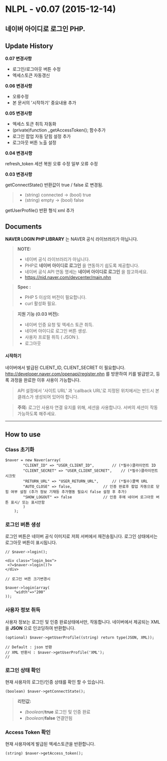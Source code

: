 NLPL  - v0.07 (2015-12-14)
=====================


**네이버 아이디로 로그인 PHP**.
----------


Update History
---------

**0.07 변경사항**
- 로그인/로그아웃 버튼 수정
- 엑세스토큰 자동갱신

**0.06 변경사항**
- 오류수정
- 본 문서의 '시작하기' 중요내용 추가

**0.05 변경사항**
- 엑세스 토큰 취득 자동화
- (private)function _getAccessToken(); 함수추가
- 로그인 팝업 자동 닫힘 설정 추가
- 로그아웃 버튼 노출 설정


**0.04 변경사항**

refresh_token 세션 복원 오류 수정
일부 오류 수정


**0.03 변경사항**

getConnectState() 반환값이 true / false 로 변경됨.

> - (string) connected -> (bool) true
> - (string) empty -> (bool) false

getUserProfile() 반환 형식 xml 추가


Documents
---------

**NAVER LOGIN PHP LIBRARY** 는 NAVER 공식 라이브러리가 아닙니다.

> **NOTE:**
>
> - 네이버 공식 라이브러리가 아닙니다.
> - PHP로 **네이버 아이디로 로그인** 을 연동하기 쉽도록 제공합니다.
> - 네이버 공식 API 연동 명세는  **네이버 아이디로 로그인** 을 참고하세요.
> - <i class="icon-share"></i> https://nid.naver.com/devcenter/main.nhn






> **Spec :**
>
> - PHP 5 이상의 버전이 필요합니다.
> - curl 활성화 필요.


> **지원 기능 (0.03 버전):**
>
> - 네이버 인증 요청 및 엑세스 토큰 취득.
> - 네이버 아이디로 로그인 버튼 생성.
> - 사용자 프로필 취득 ( JSON ).
> - 로그아웃



#### <i class="icon-file"></i> 시작하기

네이버에서 발급된 CLIENT_ID, CLIENT_SECRET 이 필요합니다. http://developer.naver.com/openapi/register.nhn 를 방문하여 키를 발급받고, 등록 과정을 완료한 이후 사용이 가능합니다.
> API 설정에서 '사이트 URL' 과 'callback URL'로 지정된 위치에서는 반드시 본 클래스가 생성되어 있어야 합니다.

> **주의:** 로그인 사용자 연결 유지를 위해, 세션을 사용합니다. 서버의 세션이 작동 가능하도록 해주세요.


----------


How to use
---------------

### Class 초기화


```
$naver = new Naver(array(
		"CLIENT_ID" => "USER_CLIENT_ID",		// (*필수)클라이언트 ID  
		"CLIENT_SECRET" => "USER_CLIENT_SECRET",	// (*필수)클라이언트 시크릿
		"RETURN_URL" => "USER_RETURN_URL",		// (*필수)콜백 URL
		"AUTO_CLOSE" => false,				// 인증 완료후 팝업 자동으로 닫힘 여부 설정 (추가 정보 기재등 추가행동 필요시 false 설정 후 추가)
		"SHOW_LOGOUT" => false				// 인증 후에 네이버 로그아웃 버튼 표시/ 또는 표시안함
		)
	);
```


### 로그인 버튼 생성

로그인 버튼은 네이버 공식 이미지로 저희 서버에서 재전송됩니다. 로그인 상태에서는 로그아웃 버튼이 표시됩니다.
```
// $naver->login();

<div class="login_box">
 <?=$naver->login()?>
</div>
```

```
// 로그인 버튼 크기변경시

$naver->login(array(
	"width"=>"200"
));

```


### 사용자 정보 취득

사용자 정보는 로그인 및 인증 완료상태에서만, 작동합니다.
네이버에서 제공되는 XML 을  **JSON** 으로 인코딩하여 반환합니다.

```
(optional) $naver->getUserProfile((string) return type(JSON, XML));

// Default : json 반환
// XML 반환시 : $naver->getUserProfile('XML');
//

```




### 로그인 상태 확인

현재 사용자의 로그인/인증 상태를 확인 할 수 있습니다.

```
(boolean) $naver->getConnectState();
```

> **리턴값:**
>
> - <i>(boolean)</i>**true** 로그인 및 인증 완료
> - <i>(boolean)</i>**false** 연결안됨




### Access Token 확인

현재 사용자에게 발급된 엑세스토큰을 반환합니다.

```
(string) $naver->getAccess_token();
```
